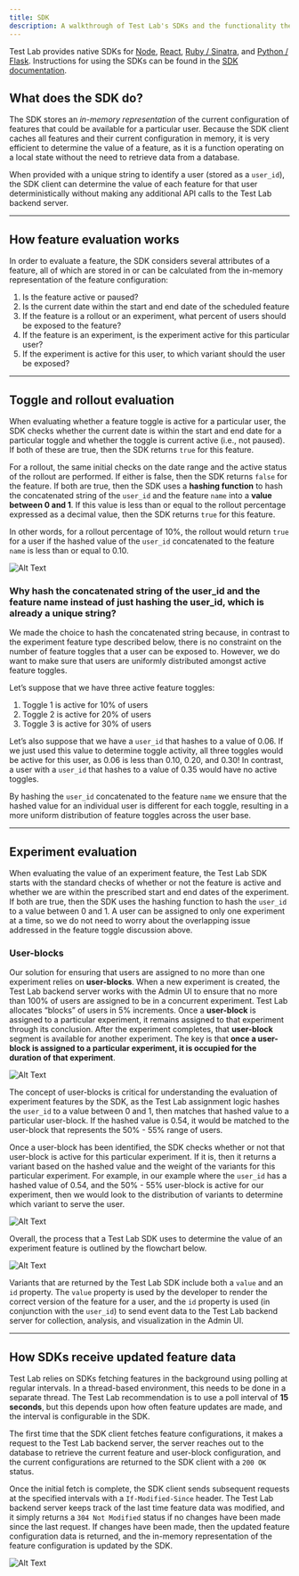 ```yaml
---
title: SDK
description: A walkthrough of Test Lab's SDKs and the functionality they provide.
---
```


Test Lab provides native SDKs for [Node](/docs/sdk-docs#node-sdk), [React](/docs/sdk-docs#react-sdk), [Ruby / Sinatra](/docs/sdk-docs#ruby-sdk), and [Python / Flask](/docs/sdk-docs#python-sdk). Instructions for using the SDKs can be found in the [SDK documentation](/docs/sdk-docs).

## What does the SDK do?

The SDK stores an _in-memory representation_ of the current configuration of features that could be available for a particular user. Because the SDK client caches all features and their current configuration in memory, it is very efficient to determine the value of a feature, as it is a function operating on a local state without the need to retrieve data from a database.

When provided with a unique string to identify a user (stored as a `user_id`), the SDK client can determine the value of each feature for that user deterministically without making any additional API calls to the Test Lab backend server.

---

## How feature evaluation works

In order to evaluate a feature, the SDK considers several attributes of a feature, all of which are stored in or can be calculated from the in-memory representation of the feature configuration:

1. Is the feature active or paused?
2. Is the current date within the start and end date of the scheduled feature
3. If the feature is a rollout or an experiment, what percent of users should be exposed to the feature?
4. If the feature is an experiment, is the experiment active for this particular user?
5. If the experiment is active for this user, to which variant should the user be exposed?

---

## Toggle and rollout evaluation

When evaluating whether a feature toggle is active for a particular user, the SDK checks whether the current date is within the start and end date for a particular toggle and whether the toggle is current active (i.e., not paused). If both of these are true, then the SDK returns `true` for this feature.

For a rollout, the same initial checks on the date range and the active status of the rollout are performed. If either is false, then the SDK returns `false` for the feature. If both are true, then the SDK uses a **hashing function** to hash the concatenated string of the `user_id` and the feature `name` into a **value between 0 and 1**. If this value is less than or equal to the rollout percentage expressed as a decimal value, then the SDK returns `true` for this feature.

In other words, for a rollout percentage of 10%, the rollout would return `true` for a user if the hashed value of the `user_id` concatenated to the feature `name` is less than or equal to 0.10.

![Alt Text](/images/toggleAndRollout.png)

### Why hash the concatenated string of the user_id and the feature name instead of just hashing the user_id, which is already a unique string?

We made the choice to hash the concatenated string because, in contrast to the experiment feature type described below, there is no constraint on the number of feature toggles that a user can be exposed to. However, we do want to make sure that users are uniformly distributed amongst active feature toggles.

Let’s suppose that we have three active feature toggles:

1. Toggle 1 is active for 10% of users
2. Toggle 2 is active for 20% of users
3. Toggle 3 is active for 30% of users

Let’s also suppose that we have a `user_id` that hashes to a value of 0.06. If we just used this value to determine toggle activity, all three toggles would be active for this user, as 0.06 is less than 0.10, 0.20, and 0.30! In contrast, a user with a `user_id` that hashes to a value of 0.35 would have no active toggles.

By hashing the `user_id` concatenated to the feature `name` we ensure that the hashed value for an individual user is different for each toggle, resulting in a more uniform distribution of feature toggles across the user base.

---

## Experiment evaluation

When evaluating the value of an experiment feature, the Test Lab SDK starts with the standard checks of whether or not the feature is active and whether we are within the prescribed start and end dates of the experiment. If both are true, then the SDK uses the hashing function to hash the `user_id` to a value between 0 and 1. A user can be assigned to only one experiment at a time, so we do not need to worry about the overlapping issue addressed in the feature toggle discussion above.

### User-blocks

Our solution for ensuring that users are assigned to no more than one experiment relies on **user-blocks**. When a new experiment is created, the Test Lab backend server works with the Admin UI to ensure that no more than 100% of users are assigned to be in a concurrent experiment. Test Lab allocates “blocks” of users in 5% increments. Once a **user-block** is assigned to a particular experiment, it remains assigned to that experiment through its conclusion. After the experiment completes, that **user-block** segment is available for another experiment. The key is that **once a user-block is assigned to a particular experiment, it is occupied for the duration of that experiment**.

![Alt Text](/images/userBlocks.png)

The concept of user-blocks is critical for understanding the evaluation of experiment features by the SDK, as the Test Lab assignment logic hashes the `user_id` to a value between 0 and 1, then matches that hashed value to a particular user-block. If the hashed value is 0.54, it would be matched to the user-block that represents the 50% - 55% range of users.

Once a user-block has been identified, the SDK checks whether or not that user-block is active for this particular experiment. If it is, then it returns a variant based on the hashed value and the weight of the variants for this particular experiment. For example, in our example where the `user_id` has a hashed value of 0.54, and the 50% - 55% user-block is active for our experiment, then we would look to the distribution of variants to determine which variant to serve the user.

![Alt Text](/images/variantAssignment.png)

Overall, the process that a Test Lab SDK uses to determine the value of an experiment feature is outlined by the flowchart below.

![Alt Text](/images/experimentFlow.png)

Variants that are returned by the Test Lab SDK include both a `value` and an `id` property. The `value` property is used by the developer to render the correct version of the feature for a user, and the `id` property is used (in conjunction with the `user_id`) to send event data to the Test Lab backend server for collection, analysis, and visualization in the Admin UI.

---

## How SDKs receive updated feature data

Test Lab relies on SDKs fetching features in the background using polling at regular intervals. In a thread-based environment, this needs to be done in a separate thread. The Test Lab recommendation is to use a poll interval of **15 seconds**, but this depends upon how often feature updates are made, and the interval is configurable in the SDK.

The first time that the SDK client fetches feature configurations, it makes a request to the Test Lab backend server, the server reaches out to the database to retrieve the current feature and user-block configuration, and the current configurations are returned to the SDK client with a `200 OK` status.

Once the initial fetch is complete, the SDK client sends subsequent requests at the specified intervals with a `If-Modified-Since` header. The Test Lab backend server keeps track of the last time feature data was modified, and it simply returns a `304 Not Modified` status if no changes have been made since the last request. If changes have been made, then the updated feature configuration data is returned, and the in-memory representation of the feature configuration is updated by the SDK.

![Alt Text](/images/polling.png)
